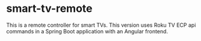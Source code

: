 # smart-tv-remote
This is a remote controller for smart TVs. This version uses Roku TV ECP api commands in a Spring Boot application with an Angular frontend.
